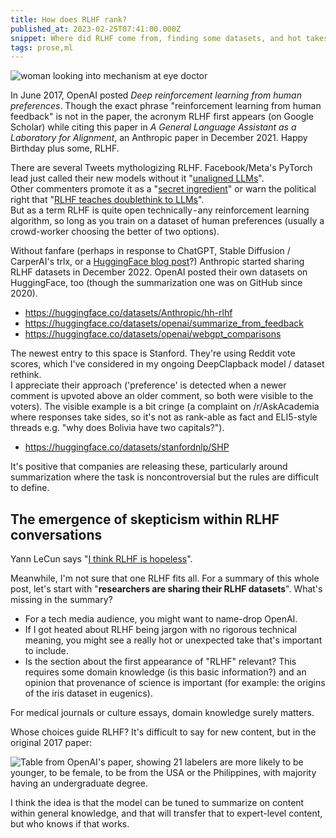 ```yaml
---
title: How does RLHF rank?
published_at: 2023-02-25T07:41:00.000Z
snippet: Where did RLHF come from, finding some datasets, and hot takes.
tags: prose,ml
---
```


<img src="/blog-images/rlhf-1.gif" alt="woman looking into mechanism at eye doctor"/>

In June 2017, OpenAI posted *Deep reinforcement learning from human preferences*. Though the exact phrase "reinforcement learning from human feedback" is not in the paper, the acronym RLHF first appears (on Google Scholar) while citing this paper in *A General Language Assistant as a Laboratory for Alignment*, an Anthropic paper in December 2021. Happy Birthday plus some, RLHF.

There are several Tweets mythologizing RLHF. Facebook/Meta's PyTorch lead just called their new models without it "[unaligned LLMs](https://twitter.com/soumithchintala/status/1629169595931144193)".<br/>
Other commenters promote it as a "[secret ingredient](https://twitter.com/iScienceLuvr/status/1608070009921900546)" or warn the political right that "[RLHF teaches doublethink to LLMs](https://twitter.com/derek_j_morris/status/1628946065775812609)".<br/>
But as a term RLHF is quite open technically - any reinforcement learning algorithm, so long as you train on a dataset of human preferences (usually a crowd-worker choosing the better of two options).

Without fanfare (perhaps in response to ChatGPT, Stable Diffusion / CarperAI's trlx, or a [HuggingFace blog post](https://huggingface.co/blog/rlhf)?) Anthropic started sharing RLHF datasets in December 2022. OpenAI posted their own datasets on HuggingFace, too (though the summarization one was on GitHub since 2020).

- https://huggingface.co/datasets/Anthropic/hh-rlhf
- https://huggingface.co/datasets/openai/summarize_from_feedback
- https://huggingface.co/datasets/openai/webgpt_comparisons

The newest entry to this space is Stanford. They're using Reddit vote scores, which I've considered in my ongoing DeepClapback model / dataset rethink.<br/>
I appreciate their approach ('preference' is detected when a newer comment is upvoted above an older comment, so both were visible to the voters). The visible example is a bit cringe (a complaint on /r/AskAcademia where responses take sides, so it's not as rank-able as fact and ELI5-style threads e.g. "why does Bolivia have two capitals?").

- https://huggingface.co/datasets/stanfordnlp/SHP

It's positive that companies are releasing these, particularly around summarization where the task is noncontroversial but the rules are difficult to define.

## The emergence of skepticism within RLHF conversations

Yann LeCun says "[I think RLHF is hopeless](https://twitter.com/ylecun/status/1628898906611367936)".

Meanwhile, I'm not sure that one RLHF fits all. For a summary of this whole post, let's start with "**researchers are sharing their RLHF datasets**". What's missing in the summary?

- For a tech media audience, you might want to name-drop OpenAI.
- If I got heated about RLHF being jargon with no rigorous technical meaning, you might see a really hot or unexpected take that's important to include.
- Is the section about the first appearance of "RLHF" relevant? This requires some domain knowledge (is this basic information?) and an opinion that provenance of science is important (for example: the origins of the iris dataset in eugenics).

For medical journals or culture essays, domain knowledge surely matters.

Whose choices guide RLHF? It's difficult to say for new content, but in the original 2017 paper:

<img src="/blog-images/rlhf-2.png" alt="Table from OpenAI's paper, showing 21 labelers are more likely to be younger, to be female, to be from the USA or the Philippines, with majority having an undergraduate degree."/>
<br/>

I think the idea is that the model can be tuned to summarize on content within general knowledge, and that will transfer that to expert-level content, but who knows if that works.

<br/>
<br/>
<br/>
